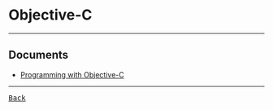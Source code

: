 # Objective-C

---

## Documents

- [Programming with Objective-C](https://developer.apple.com/library/archive/documentation/Cocoa/Conceptual/ProgrammingWithObjectiveC/Introduction/Introduction.html)

---

[<kbd> Back </kbd>](./readme.md)
